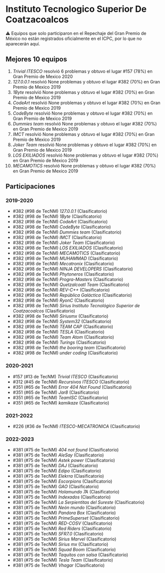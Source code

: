 # Instituto Tecnologico Superior De Coatzacoalcos

:warning: Equipos que solo participaron en el Repechaje del Gran Premio de México no están registrados oficialmente en el ICPC, por lo que no aparecerán aquí.

## Mejores 10 equipos

1. _Trivial ITESCO_ resolvió 6 problemas y obtuvo el lugar #157 (78%) en Gran Premio de Mexico 2020
1. _127.0.0.1_ resolvió None problemas y obtuvo el lugar #382 (70%) en Gran Premio de Mexico 2019
1. _1Byte_ resolvió None problemas y obtuvo el lugar #382 (70%) en Gran Premio de Mexico 2019
1. _CodeArt_ resolvió None problemas y obtuvo el lugar #382 (70%) en Gran Premio de Mexico 2019
1. _CodeByte_ resolvió None problemas y obtuvo el lugar #382 (70%) en Gran Premio de Mexico 2019
1. _Dummies team_ resolvió None problemas y obtuvo el lugar #382 (70%) en Gran Premio de Mexico 2019
1. _IMCT_ resolvió None problemas y obtuvo el lugar #382 (70%) en Gran Premio de Mexico 2019
1. _Joker Team_ resolvió None problemas y obtuvo el lugar #382 (70%) en Gran Premio de Mexico 2019
1. _LOS EXILIADOS_ resolvió None problemas y obtuvo el lugar #382 (70%) en Gran Premio de Mexico 2019
1. _MECAMOTICS_ resolvió None problemas y obtuvo el lugar #382 (70%) en Gran Premio de Mexico 2019

## Participaciones

### 2019-2020

- #382 (#98 de TecNM) _127.0.0.1_ (Clasificatorio)
- #382 (#98 de TecNM) _1Byte_ (Clasificatorio)
- #382 (#98 de TecNM) _CodeArt_ (Clasificatorio)
- #382 (#98 de TecNM) _CodeByte_ (Clasificatorio)
- #382 (#98 de TecNM) _Dummies team_ (Clasificatorio)
- #382 (#98 de TecNM) _IMCT_ (Clasificatorio)
- #382 (#98 de TecNM) _Joker Team_ (Clasificatorio)
- #382 (#98 de TecNM) _LOS EXILIADOS_ (Clasificatorio)
- #382 (#98 de TecNM) _MECAMOTICS_ (Clasificatorio)
- #382 (#98 de TecNM) _MUHAMMAD_ (Clasificatorio)
- #382 (#98 de TecNM) _Mecatronix_ (Clasificatorio)
- #382 (#98 de TecNM) _NINJA DEVELOPERS_ (Clasificatorio)
- #382 (#98 de TecNM) _Phytoneros_ (Clasificatorio)
- #382 (#98 de TecNM) _Progra-Masters_ (Clasificatorio)
- #382 (#98 de TecNM) _Quetzalcoatl Team_ (Clasificatorio)
- #382 (#98 de TecNM) _REV-C++_ (Clasificatorio)
- #382 (#98 de TecNM) _República Galáctica_ (Clasificatorio)
- #382 (#98 de TecNM) _RyonC_ (Clasificatorio)
- #382 (#98 de TecNM) _Sirius Instituto Tecnológico Superior de Coatzacoalcos_ (Clasificatorio)
- #382 (#98 de TecNM) _Siriusmx_ (Clasificatorio)
- #382 (#98 de TecNM) _System32_ (Clasificatorio)
- #382 (#98 de TecNM) _TEAM CAP_ (Clasificatorio)
- #382 (#98 de TecNM) _TESLA_ (Clasificatorio)
- #382 (#98 de TecNM) _Team Atom_ (Clasificatorio)
- #382 (#98 de TecNM) _Turings_ (Clasificatorio)
- #382 (#98 de TecNM) _the booring team_ (Clasificatorio)
- #382 (#98 de TecNM) _under coding_ (Clasificatorio)

### 2020-2021

- #157 (#13 de TecNM) _Trivial ITESCO_ (Clasificatorio)
- #312 (#45 de TecNM) _Recursivos ITESCO_ (Clasificatorio)
- #351 (#65 de TecNM) _Error 404 Not Found_ (Clasificatorio)
- #351 (#65 de TecNM) _Jar8_ (Clasificatorio)
- #351 (#65 de TecNM) _TeamISC_ (Clasificatorio)
- #351 (#65 de TecNM) _kamikaze_ (Clasificatorio)

### 2021-2022

- #226 (#36 de TecNM) _ITESCO-MECATRONICA_ (Clasificatorio)

### 2022-2023

- #381 (#75 de TecNM) _404 not found_ (Clasificatorio)
- #381 (#75 de TecNM) _AleSay_ (Clasificatorio)
- #381 (#75 de TecNM) _Astek power_ (Clasificatorio)
- #381 (#75 de TecNM) _DAJ_ (Clasificatorio)
- #381 (#75 de TecNM) _Edipo_ (Clasificatorio)
- #381 (#75 de TecNM) _Elekrra_ (Clasificatorio)
- #381 (#75 de TecNM) _Escorpions_ (Clasificatorio)
- #381 (#75 de TecNM) _GAO_ (Clasificatorio)
- #381 (#75 de TecNM) _Holamundo 7A_ (Clasificatorio)
- #381 (#75 de TecNM) _Indexados_ (Clasificatorio)
- #381 (#75 de TecNM) _La Serpientitas del Sureste_ (Clasificatorio)
- #381 (#75 de TecNM) _Neón mundo_ (Clasificatorio)
- #381 (#75 de TecNM) _Pandora Box_ (Clasificatorio)
- #381 (#75 de TecNM) _PrimeSuperset_ (Clasificatorio)
- #381 (#75 de TecNM) _RED-COSV_ (Clasificatorio)
- #381 (#75 de TecNM) _Red Riders_ (Clasificatorio)
- #381 (#75 de TecNM) _SFR7.0_ (Clasificatorio)
- #381 (#75 de TecNM) _Sirius Marvel_ (Clasificatorio)
- #381 (#75 de TecNM) _Sirius mx_ (Clasificatorio)
- #381 (#75 de TecNM) _Squad Boom_ (Clasificatorio)
- #381 (#75 de TecNM) _Taquitos con salsa_ (Clasificatorio)
- #381 (#75 de TecNM) _Tesla Team_ (Clasificatorio)
- #381 (#75 de TecNM) _Vhagar_ (Clasificatorio)



